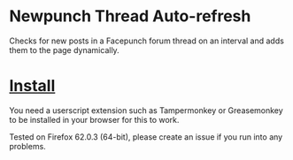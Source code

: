 # Newpunch Thread Auto-refresh

Checks for new posts in a Facepunch forum thread on an interval and adds them to the page dynamically.

# [Install](https://github.com/Tenrys/newpunch-thread-autorefresh/raw/master/newpunch-thread-autorefresh.user.js)

You need a userscript extension such as Tampermonkey or Greasemonkey to be installed in your browser for this to work.

Tested on Firefox 62.0.3 (64-bit), please create an issue if you run into any problems.
